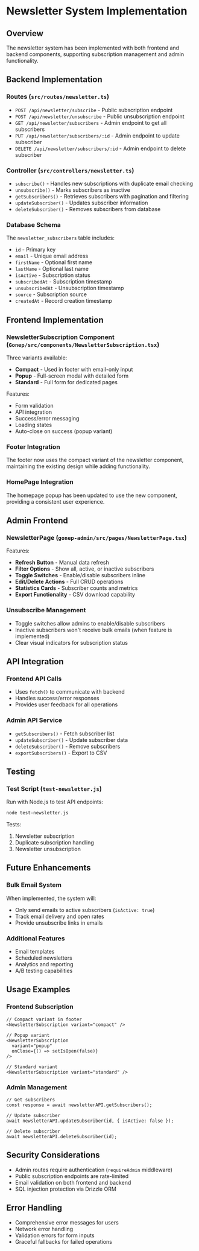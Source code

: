 # Newsletter System Implementation

## Overview
The newsletter system has been implemented with both frontend and backend components, supporting subscription management and admin functionality.

## Backend Implementation

### Routes (`src/routes/newsletter.ts`)
- `POST /api/newsletter/subscribe` - Public subscription endpoint
- `POST /api/newsletter/unsubscribe` - Public unsubscription endpoint  
- `GET /api/newsletter/subscribers` - Admin endpoint to get all subscribers
- `PUT /api/newsletter/subscribers/:id` - Admin endpoint to update subscriber
- `DELETE /api/newsletter/subscribers/:id` - Admin endpoint to delete subscriber

### Controller (`src/controllers/newsletter.ts`)
- `subscribe()` - Handles new subscriptions with duplicate email checking
- `unsubscribe()` - Marks subscribers as inactive
- `getSubscribers()` - Retrieves subscribers with pagination and filtering
- `updateSubscriber()` - Updates subscriber information
- `deleteSubscriber()` - Removes subscribers from database

### Database Schema
The `newsletter_subscribers` table includes:
- `id` - Primary key
- `email` - Unique email address
- `firstName` - Optional first name
- `lastName` - Optional last name
- `isActive` - Subscription status
- `subscribedAt` - Subscription timestamp
- `unsubscribedAt` - Unsubscription timestamp
- `source` - Subscription source
- `createdAt` - Record creation timestamp

## Frontend Implementation

### NewsletterSubscription Component (`Gonep/src/components/NewsletterSubscription.tsx`)
Three variants available:
- **Compact** - Used in footer with email-only input
- **Popup** - Full-screen modal with detailed form
- **Standard** - Full form for dedicated pages

Features:
- Form validation
- API integration
- Success/error messaging
- Loading states
- Auto-close on success (popup variant)

### Footer Integration
The footer now uses the compact variant of the newsletter component, maintaining the existing design while adding functionality.

### HomePage Integration
The homepage popup has been updated to use the new component, providing a consistent user experience.

## Admin Frontend

### NewsletterPage (`gonep-admin/src/pages/NewsletterPage.tsx`)
Features:
- **Refresh Button** - Manual data refresh
- **Filter Options** - Show all, active, or inactive subscribers
- **Toggle Switches** - Enable/disable subscribers inline
- **Edit/Delete Actions** - Full CRUD operations
- **Statistics Cards** - Subscriber counts and metrics
- **Export Functionality** - CSV download capability

### Unsubscribe Management
- Toggle switches allow admins to enable/disable subscribers
- Inactive subscribers won't receive bulk emails (when feature is implemented)
- Clear visual indicators for subscription status

## API Integration

### Frontend API Calls
- Uses `fetch()` to communicate with backend
- Handles success/error responses
- Provides user feedback for all operations

### Admin API Service
- `getSubscribers()` - Fetch subscriber list
- `updateSubscriber()` - Update subscriber data
- `deleteSubscriber()` - Remove subscribers
- `exportSubscribers()` - Export to CSV

## Testing

### Test Script (`test-newsletter.js`)
Run with Node.js to test API endpoints:
```bash
node test-newsletter.js
```

Tests:
1. Newsletter subscription
2. Duplicate subscription handling
3. Newsletter unsubscription

## Future Enhancements

### Bulk Email System
When implemented, the system will:
- Only send emails to active subscribers (`isActive: true`)
- Track email delivery and open rates
- Provide unsubscribe links in emails

### Additional Features
- Email templates
- Scheduled newsletters
- Analytics and reporting
- A/B testing capabilities

## Usage Examples

### Frontend Subscription
```tsx
// Compact variant in footer
<NewsletterSubscription variant="compact" />

// Popup variant
<NewsletterSubscription 
  variant="popup" 
  onClose={() => setIsOpen(false)} 
/>

// Standard variant
<NewsletterSubscription variant="standard" />
```

### Admin Management
```tsx
// Get subscribers
const response = await newsletterAPI.getSubscribers();

// Update subscriber
await newsletterAPI.updateSubscriber(id, { isActive: false });

// Delete subscriber
await newsletterAPI.deleteSubscriber(id);
```

## Security Considerations

- Admin routes require authentication (`requireAdmin` middleware)
- Public subscription endpoints are rate-limited
- Email validation on both frontend and backend
- SQL injection protection via Drizzle ORM

## Error Handling

- Comprehensive error messages for users
- Network error handling
- Validation errors for form inputs
- Graceful fallbacks for failed operations

